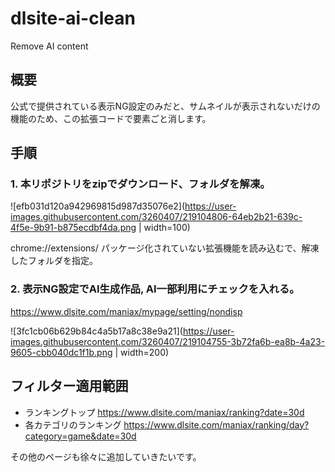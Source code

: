 # dlsite-ai-clean
Remove AI content

## 概要
公式で提供されている表示NG設定のみだと、サムネイルが表示されないだけの機能のため、この拡張コードで要素ごと消します。

## 手順
### 1. 本リポジトリをzipでダウンロード、フォルダを解凍。
![efb031d120a942969815d987d35076e2](https://user-images.githubusercontent.com/3260407/219104806-64eb2b21-639c-4f5e-9b91-b875ecdbf4da.png | width=100)


chrome://extensions/ 
パッケージ化されていない拡張機能を読み込むで、解凍したフォルダを指定。

### 2. 表示NG設定でAI生成作品, AI一部利用にチェックを入れる。
https://www.dlsite.com/maniax/mypage/setting/nondisp

![3fc1cb06b629b84c4a5b17a8c38e9a21](https://user-images.githubusercontent.com/3260407/219104755-3b72fa6b-ea8b-4a23-9605-cbb040dc1f1b.png | width=200)


## フィルター適用範囲
- ランキングトップ
https://www.dlsite.com/maniax/ranking?date=30d
- 各カテゴリのランキング
https://www.dlsite.com/maniax/ranking/day?category=game&date=30d

その他のページも徐々に追加していきたいです。
